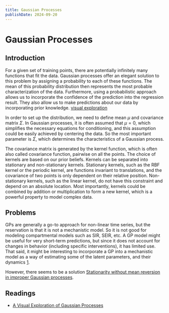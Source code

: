 ```yaml
---
title: Gaussian Processes
publishDate: 2024-09-20
---
```


# Gaussian Processes

## Introduction

For a given set of training points, there are potentially infinitely many functions that fit the data. Gaussian processes offer an elegant solution to this problem by assigning a probability to each of these functions. The mean of this probability distribution then represents the most probable characterization of the data. Furthermore, using a probabilistic approach allows us to incorporate the confidence of the prediction into the regression result. They also allow us to make predictions about our data by incorporating prior knowledge. [visual exploration](https://distill.pub/2019/visual-exploration-gaussian-processes/)

In order to set up the distribution, we need to define mean $\mu$ and covariance matrix $\Sigma$. In Gaussian processes, it is often assumed that $\mu=0$, which simplifies the necessary equations for conditioning, and this assumption could be easily achieved by centering the data. So the most important parameter is $\Sigma$, which determines the characteristics of a Gaussian process.

The covariance matrix is generated by the kernel function, which is often also called covariance function, pairwise on all the points. The choice of kernels are based on our prior beliefs. Kernels can be separated into stationary and non-stationary kernels. Stationary kernels, such as the RBF kernel or the periodic kernel, are functions invariant to translations, and the covariance of two points is only dependent on their relative position. Non-stationary kernels, such as the linear kernel, do not have this constraint and depend on an absolute location. Most importantly, kernels could be combined by addition or multiplication to form a new kernel, which is a powerful property to model complex data.

## Problems

GPs are generally a go-to approach for non-linear time series, but the reservation is that it is not a mechanistic model. So it is not good for modeling compartmental models such as SIR, SEIR, etc. A GP model might be useful for very short-term predictions, but since it does not account for changes in behavior (including specific interventions), it has limited use. That said, it might be interesting to incorporate a GP into a mechanistic model as a way of estimating some of the latent parameters, and their dynamics [1](https://discourse.pymc.io/t/prediction-of-danish-covid19-cases/4904).

However, there seems to be a solution [Stationarity without mean reversion in improper Gaussian processes](https://arxiv.org/pdf/2310.02877).

## Readings

- [A Visual Exploration of Gaussian Processes](https://distill.pub/2019/visual-exploration-gaussian-processes/)
